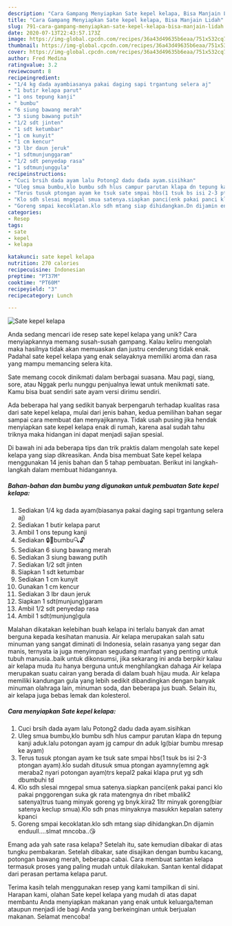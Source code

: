 ```yaml
---
description: "Cara Gampang Menyiapkan Sate kepel kelapa, Bisa Manjain Lidah"
title: "Cara Gampang Menyiapkan Sate kepel kelapa, Bisa Manjain Lidah"
slug: 791-cara-gampang-menyiapkan-sate-kepel-kelapa-bisa-manjain-lidah
date: 2020-07-13T22:43:57.173Z
image: https://img-global.cpcdn.com/recipes/36a43d49635b6eaa/751x532cq70/sate-kepel-kelapa-foto-resep-utama.jpg
thumbnail: https://img-global.cpcdn.com/recipes/36a43d49635b6eaa/751x532cq70/sate-kepel-kelapa-foto-resep-utama.jpg
cover: https://img-global.cpcdn.com/recipes/36a43d49635b6eaa/751x532cq70/sate-kepel-kelapa-foto-resep-utama.jpg
author: Fred Medina
ratingvalue: 3.2
reviewcount: 8
recipeingredient:
- "1/4 kg dada ayambiasanya pakai daging sapi trgantung selera aj"
- "1 butir kelapa parut"
- "1 ons tepung kanji"
- " bumbu"
- "6 siung bawang merah"
- "3 siung bawang putih"
- "1/2 sdt jinten"
- "1 sdt ketumbar"
- "1 cm kunyit"
- "1 cm kencur"
- "3 lbr daun jeruk"
- "1 sdtmunjunggaram"
- "1/2 sdt penyedap rasa"
- "1 sdtmunjunggula"
recipeinstructions:
- "Cuci brsih dada ayam lalu Potong2 dadu dada ayam.sisihkan"
- "Uleg smua bumbu,klo bumbu sdh hlus campur parutan klapa dn tepung kanji aduk.lalu potongan ayam jg campur dn aduk lg(biar bumbu mresap ke ayam)"
- "Terus tusuk ptongan ayam ke tsuk sate smpai hbs(1 tsuk bs isi 2-3 ptongan ayam).klo sudah ditusuk smua ptongan ayamny(emng agk meraba2 nyari potongan ayam)trs kepal2 pakai klapa prut yg sdh dbumbuhi td"
- "Klo sdh slesai mngepal smua satenya.siapkan panci(enk pakai panci klo pakai pnggorengan suka gk rata matengnya dn ribet mbalik2 satenya)trus tuang minyak goreng yg bnyk.kira2 1ltr minyak goreng(biar satenya keclup smua).Klo sdh pnas minyaknya masukkn kepalan sateny kpanci"
- "Goreng smpai kecoklatan.klo sdh mtang siap dihidangkan.Dn dijamin enduull....slmat mncoba..😘"
categories:
- Resep
tags:
- sate
- kepel
- kelapa

katakunci: sate kepel kelapa 
nutrition: 270 calories
recipecuisine: Indonesian
preptime: "PT37M"
cooktime: "PT60M"
recipeyield: "3"
recipecategory: Lunch

---
```



![Sate kepel kelapa](https://img-global.cpcdn.com/recipes/36a43d49635b6eaa/751x532cq70/sate-kepel-kelapa-foto-resep-utama.jpg)

Anda sedang mencari ide resep sate kepel kelapa yang unik? Cara menyiapkannya memang susah-susah gampang. Kalau keliru mengolah maka hasilnya tidak akan memuaskan dan justru cenderung tidak enak. Padahal sate kepel kelapa yang enak selayaknya memiliki aroma dan rasa yang mampu memancing selera kita.

Sate memang cocok dinikmati dalam berbagai suasana. Mau pagi, siang, sore, atau Nggak perlu nunggu penjualnya lewat untuk menikmati sate. Kamu bisa buat sendiri sate ayam versi dirimu sendiri.

Ada beberapa hal yang sedikit banyak berpengaruh terhadap kualitas rasa dari sate kepel kelapa, mulai dari jenis bahan, kedua pemilihan bahan segar sampai cara membuat dan menyajikannya. Tidak usah pusing jika hendak menyiapkan sate kepel kelapa enak di rumah, karena asal sudah tahu triknya maka hidangan ini dapat menjadi sajian spesial.


Di bawah ini ada beberapa tips dan trik praktis dalam mengolah sate kepel kelapa yang siap dikreasikan. Anda bisa membuat Sate kepel kelapa menggunakan 14 jenis bahan dan 5 tahap pembuatan. Berikut ini langkah-langkah dalam membuat hidangannya.

<!--inarticleads1-->

##### Bahan-bahan dan bumbu yang digunakan untuk pembuatan Sate kepel kelapa:

1. Sediakan 1/4 kg dada ayam(biasanya pakai daging sapi trgantung selera aj)
1. Sediakan 1 butir kelapa parut
1. Ambil 1 ons tepung kanji
1. Sediakan  🔒🔎bumbu🔍🔓
1. Sediakan 6 siung bawang merah
1. Sediakan 3 siung bawang putih
1. Sediakan 1/2 sdt jinten
1. Siapkan 1 sdt ketumbar
1. Sediakan 1 cm kunyit
1. Gunakan 1 cm kencur
1. Sediakan 3 lbr daun jeruk
1. Siapkan 1 sdt(munjung)garam
1. Ambil 1/2 sdt penyedap rasa
1. Ambil 1 sdt(munjung)gula


Malahan dikatakan kelebihan buah kelapa ini terlalu banyak dan amat berguna kepada kesihatan manusia. Air kelapa merupakan salah satu minuman yang sangat diminati di Indonesia, selain rasanya yang segar dan manis, ternyata ia juga menyimpan segudang manfaat yang penting untuk tubuh manusia..baik untuk dikonsumsi, jika sekarang ini anda berpikir kalau air kelapa muda itu hanya berguna untuk menghilangkan dahaga Air kelapa merupakan suatu cairan yang berada di dalam buah hijau muda. Air kelapa memiliki kandungan gula yang lebih sedikit dibandingkan dengan banyak minuman olahraga lain, minuman soda, dan beberapa jus buah. Selain itu, air kelapa juga bebas lemak dan kolesterol. 

<!--inarticleads2-->

##### Cara menyiapkan Sate kepel kelapa:

1. Cuci brsih dada ayam lalu Potong2 dadu dada ayam.sisihkan
1. Uleg smua bumbu,klo bumbu sdh hlus campur parutan klapa dn tepung kanji aduk.lalu potongan ayam jg campur dn aduk lg(biar bumbu mresap ke ayam)
1. Terus tusuk ptongan ayam ke tsuk sate smpai hbs(1 tsuk bs isi 2-3 ptongan ayam).klo sudah ditusuk smua ptongan ayamny(emng agk meraba2 nyari potongan ayam)trs kepal2 pakai klapa prut yg sdh dbumbuhi td
1. Klo sdh slesai mngepal smua satenya.siapkan panci(enk pakai panci klo pakai pnggorengan suka gk rata matengnya dn ribet mbalik2 satenya)trus tuang minyak goreng yg bnyk.kira2 1ltr minyak goreng(biar satenya keclup smua).Klo sdh pnas minyaknya masukkn kepalan sateny kpanci
1. Goreng smpai kecoklatan.klo sdh mtang siap dihidangkan.Dn dijamin enduull....slmat mncoba..😘


Emang ada yah sate rasa kelapa? Setelah itu, sate kemudian dibakar di atas tungku pembakaran. Setelah dibakar, sate disajikan dengan bumbu kacang, potongan bawang merah, beberapa cabai. Cara membuat santan kelapa termasuk proses yang paling mudah untuk dilakukan. Santan kental didapat dari perasan pertama kelapa parut. 

Terima kasih telah menggunakan resep yang kami tampilkan di sini. Harapan kami, olahan Sate kepel kelapa yang mudah di atas dapat membantu Anda menyiapkan makanan yang enak untuk keluarga/teman ataupun menjadi ide bagi Anda yang berkeinginan untuk berjualan makanan. Selamat mencoba!
